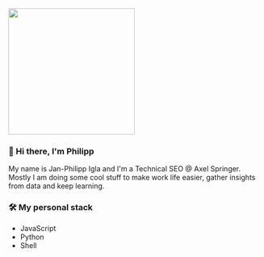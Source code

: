 <img src="https://pbs.twimg.com/media/EqLca0OXUAAt5Uw?format=jpg&name=large" width="250">


### 👋 Hi there, I'm Philipp

My name is Jan-Philipp Igla and I'm a Technical SEO @ Axel Springer. Mostly I am doing some cool stuff to make work life easier, gather insights from data and keep learning.


### 🛠️ My personal stack
- JavaScript
- Python
- Shell





<!--
**jpigla/jpigla** is a ✨ _special_ ✨ repository because its `README.md` (this file) appears on your GitHub profile.

Here are some ideas to get you started:

- 🔭 I’m currently working on ...
- 🌱 I’m currently learning ...
- 👯 I’m looking to collaborate on ...
- 🤔 I’m looking for help with ...
- 💬 Ask me about ...
- 📫 How to reach me: ...
- 😄 Pronouns: ...
- ⚡ Fun fact: ...
-->
